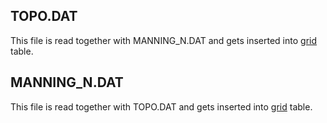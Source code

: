 
<a name="topo"></a>
## TOPO.DAT 

This file is read together with MANNING_N.DAT and gets inserted into [grid](fplain.md) table.


<a name="manning_n"></a>
## MANNING_N.DAT 

This file is read together with TOPO.DAT and gets inserted into [grid](fplain.md) table.



